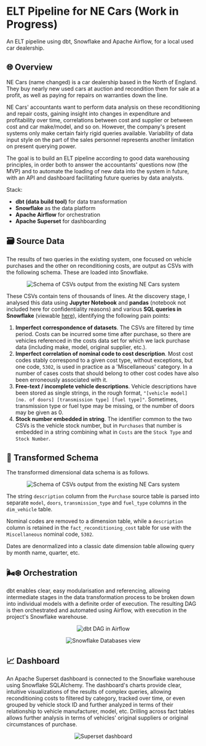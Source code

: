 # ELT Pipeline for NE Cars (Work in Progress)

An ELT pipeline using dbt, Snowflake and Apache Airflow, for a local used car dealership.

## 🌐 Overview

NE Cars (name changed) is a car dealership based in the North of England. They buy nearly new used cars at auction and recondition them for sale at a profit, as well as paying for repairs on warranties down the line.

NE Cars' accountants want to perform data analysis on these reconditioning and repair costs, gaining insight into changes in expenditure and profitability over time, correlations between cost and supplier or between cost and car make/model, and so on. However, the company's present systems only make certain fairly rigid queries available. Variability of data input style on the part of the sales personnel represents another limitation on present querying power.

The goal is to build an ELT pipeline according to good data warehousing principles, in order both to answer the accountants' questions now (the MVP) and to automate the loading of new data into the system in future, with an API and dashboard facilitating future queries by data analysts.

Stack:
- **dbt (data build tool)** for data transformation
- **Snowflake** as the data platform
- **Apache Airflow** for orchestration
- **Apache Superset** for dashboarding

## 🗃️ Source Data

The results of two queries in the existing system, one focused on vehicle purchases and the other on reconditioning costs, are output as CSVs with the following schema. These are loaded into Snowflake.

<p align="center"><img src="./docs/images/NECars_CSV_output.svg" alt="Schema of CSVs output from the existing NE Cars system" title="Input Schema" /></p>

These CSVs contain tens of thousands of lines. At the discovery stage, I analysed this data using **Jupyter Notebook** and **pandas** (notebook not included here for confidentiality reasons) and various **SQL queries in Snowflake** (viewable [here](./discovery/costs_discovery_queries.sql)), identifying the following pain points:

1. **Imperfect correspondence of datasets**. The CSVs are filtered by time period. Costs can be incurred some time after purchase, so there are vehicles referenced in the costs data set for which we lack purchase data (including make, model, original supplier, etc.).
2. **Imperfect correlation of nominal code to cost description**. Most cost codes stably correspond to a given cost type, without exceptions, but one code, `5302`, is used in practice as a 'Miscellaneous' category. In a number of cases costs that should belong to other cost codes have also been erroneously associated with it.
3. **Free-text / incomplete vehicle descriptions**. Vehicle descriptions have been stored as single strings, in the rough format, `"[vehicle model] [no. of doors] [transmission type] [fuel type]"`. Sometimes, transmission type or fuel type may be missing, or the number of doors may be given as 0.
4. **Stock number embedded in string**. The identifier common to the two CSVs is the vehicle stock number, but in `Purchases` that number is embedded in a string combining what in `Costs` are the `Stock Type` and `Stock Number`.
   
## 🎇 Transformed Schema

The transformed dimensional data schema is as follows.

<p align="center"><img src="./docs/images/NECars_star_schema.svg" alt="Schema of CSVs output from the existing NE Cars system" title="Input Schema" /></p>

The string `description` column from the `Purchase` source table is parsed into separate `model`, `doors`, `transmission_type` and `fuel_type` columns in the `dim_vehicle` table.

Nominal codes are removed to a dimension table, while a `description` column is retained in the `fact_reconditioning_cost` table for use with the `Miscellaneous` nominal code, `5302`.

Dates are denormalized into a classic date dimension table allowing query by month name, quarter, etc.

## 🌬️❄️ Orchestration

dbt enables clear, easy modularisation and referencing, allowing intermediate stages in the data transformation process to be broken down into individual models with a definite order of execution. The resulting DAG is then orchestrated and automated using Airflow, with execution in the project's Snowflake warehouse.

<p align="center"><img src="docs/images/NECars_Airflow_graph.png" alt="dbt DAG in Airflow" title="dbt DAG in Airflow" /></p>

<p align="center"><img src="./docs/images/NECars_Snowflake.png" alt="Snowflake Databases view" title="Snowflake Databases view" /></p>

## 📈 Dashboard

An Apache Superset dashboard is connected to the Snowflake warehouse using Snowflake SQLAlchemy. The dashboard's charts provide clear, intuitive visualizations of the results of complex queries, allowing reconditioning costs to filtered by category, tracked over time, or even grouped by vehicle stock ID and further analyzed in terms of their relationship to vehicle manufacturer, model, etc. Drilling across fact tables allows further analysis in terms of vehicles' original suppliers or original circumstances of purchase.

<p align="center"><img src="./docs/images/NECars_Superset_dashboard.png" alt="Superset dashboard" title="Superset dashboard" /></p>
